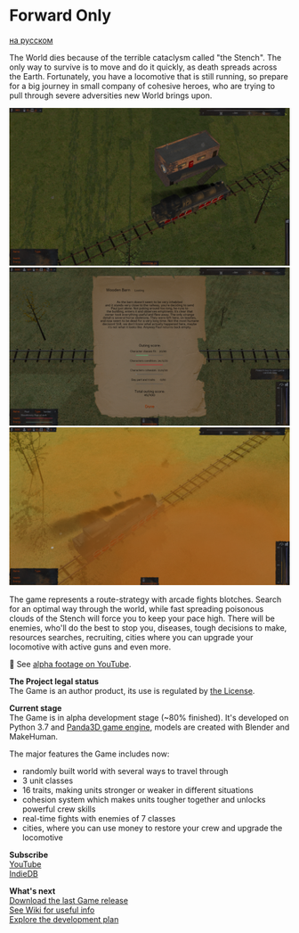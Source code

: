 # Forward Only
[на русском](https://github.com/IlyaFaer/ForwardOnlyGame/blob/master/README%20(RUS).md)

The World dies because of the terrible cataclysm called "the Stench". The only way to survive is to move and do it quickly, as death spreads across the Earth. Fortunately, you have a locomotive that is still running, so prepare for a big journey in small company of cohesive heroes, who are trying to pull through severe adversities new World brings upon.

![image](https://github.com/IlyaFaer/ForwardOnlyGame/blob/master/preview/screenshot1.png?raw=true)
![image](https://github.com/IlyaFaer/ForwardOnlyGame/blob/master/preview/screenshot2.png?raw=true)
![image](https://github.com/IlyaFaer/ForwardOnlyGame/blob/master/preview/screenshot3.png?raw=true)

The game represents a route-strategy with arcade fights blotches. Search for an optimal way through the world, while fast spreading poisonous clouds of the Stench will force you to keep your pace high. There will be enemies, who'll do the best to stop you, diseases, tough decisions to make, resources searches, recruiting, cities where you can upgrade your locomotive with active guns and even more.

:cinema: See [alpha footage on YouTube](https://youtu.be/Ot2uFTCRRvs).

**The Project legal status**  
The Game is an author product, its use is regulated by [the License](https://github.com/IlyaFaer/ForwardOnlyGame/blob/master/LICENSE.md).

**Current stage**  
The Game is in alpha development stage (~80% finished). It's developed on Python 3.7 and [Panda3D game engine](https://www.panda3d.org/), models are created with Blender and MakeHuman.

The major features the Game includes now:
- randomly built world with several ways to travel through
- 3 unit classes
- 16 traits, making units stronger or weaker in different situations
- cohesion system which makes units tougher together and unlocks powerful crew skills
- real-time fights with enemies of 7 classes
- cities, where you can use money to restore your crew and upgrade the locomotive

**Subscribe**  
[YouTube](https://www.youtube.com/channel/UCKmtk9K6VkcQdOMiE7H-W9w)  
[IndieDB](https://www.indiedb.com/games/forward-only)

**What's next**  
[Download the last Game release](https://github.com/IlyaFaer/ForwardOnlyGame/releases)  
[See Wiki for useful info](https://github.com/IlyaFaer/ForwardOnlyGame/wiki)  
[Explore the development plan](https://github.com/IlyaFaer/ForwardOnlyGame/projects)
